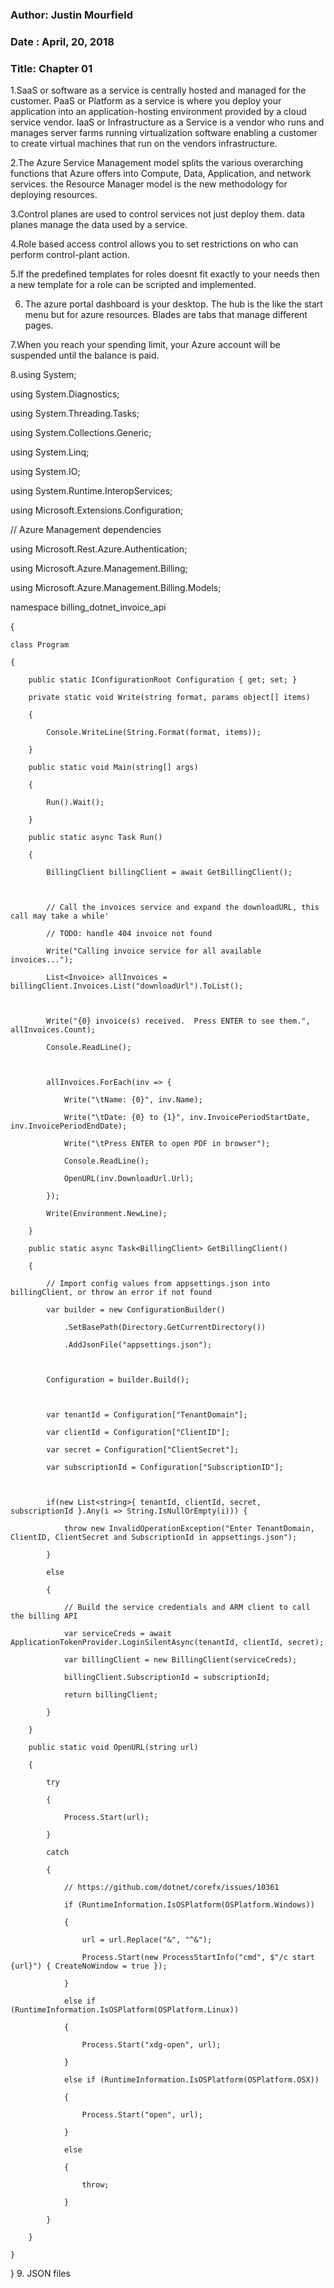 ### Author: Justin Mourfield
### Date : April, 20, 2018
### Title: Chapter 01

1.SaaS or software as a service is centrally hosted and managed for the customer. PaaS or Platform as a service is where you deploy your application into an application-hosting environment provided by a cloud service vendor. IaaS or Infrastructure as a Service is a vendor who runs and manages server farms running virtualization software enabling a customer to create virtual machines that run on the vendors infrastructure.

2.The Azure Service Management model splits the various overarching functions that Azure offers into Compute, Data, Application, and network services. the Resource Manager model is the new methodology for deploying resources.  

3.Control planes are used to control services not just deploy them. data planes manage the data used by a service. 

4.Role based access control allows you to set restrictions on who can perform control-plant action. 

5.If the predefined templates for roles doesnt fit exactly to your needs then a new template for a role can be scripted and implemented. 

6. The azure portal dashboard is your desktop. The hub is the like the start menu but for azure resources. Blades are tabs that manage different pages.  

7.When you reach your spending limit, your Azure account will be suspended until the balance is paid.

8.using System;

using System.Diagnostics;

using System.Threading.Tasks;

using System.Collections.Generic;

using System.Linq;

using System.IO;

using System.Runtime.InteropServices;

using Microsoft.Extensions.Configuration;



// Azure Management dependencies

using Microsoft.Rest.Azure.Authentication;

using Microsoft.Azure.Management.Billing;

using Microsoft.Azure.Management.Billing.Models;



namespace billing_dotnet_invoice_api

{

    class Program

    {

        public static IConfigurationRoot Configuration { get; set; }

        private static void Write(string format, params object[] items) 

        {

            Console.WriteLine(String.Format(format, items));

        }

        public static void Main(string[] args)

        {

            Run().Wait();

        }

        public static async Task Run()

        {

            BillingClient billingClient = await GetBillingClient();

            

            // Call the invoices service and expand the downloadURL, this call may take a while'

            // TODO: handle 404 invoice not found

            Write("Calling invoice service for all available invoices...");

            List<Invoice> allInvoices = billingClient.Invoices.List("downloadUrl").ToList();



            Write("{0} invoice(s) received.  Press ENTER to see them.", allInvoices.Count);

            Console.ReadLine();

            

            allInvoices.ForEach(inv => {

                Write("\tName: {0}", inv.Name);

                Write("\tDate: {0} to {1}", inv.InvoicePeriodStartDate, inv.InvoicePeriodEndDate);

                Write("\tPress ENTER to open PDF in browser");

                Console.ReadLine();

                OpenURL(inv.DownloadUrl.Url);

            });

            Write(Environment.NewLine);

        }

        public static async Task<BillingClient> GetBillingClient()

        {

            // Import config values from appsettings.json into billingClient, or throw an error if not found

            var builder = new ConfigurationBuilder()

                .SetBasePath(Directory.GetCurrentDirectory())

                .AddJsonFile("appsettings.json");



            Configuration = builder.Build();



            var tenantId = Configuration["TenantDomain"];

            var clientId = Configuration["ClientID"];

            var secret = Configuration["ClientSecret"];

            var subscriptionId = Configuration["SubscriptionID"];



            if(new List<string>{ tenantId, clientId, secret, subscriptionId }.Any(i => String.IsNullOrEmpty(i))) {

                throw new InvalidOperationException("Enter TenantDomain, ClientID, ClientSecret and SubscriptionId in appsettings.json");

            }

            else

            {

                // Build the service credentials and ARM client to call the billing API

                var serviceCreds = await ApplicationTokenProvider.LoginSilentAsync(tenantId, clientId, secret);

                var billingClient = new BillingClient(serviceCreds);

                billingClient.SubscriptionId = subscriptionId;

                return billingClient;

            }

        }

        public static void OpenURL(string url)

        {

            try

            {

                Process.Start(url);

            }

            catch

            {

                // https://github.com/dotnet/corefx/issues/10361

                if (RuntimeInformation.IsOSPlatform(OSPlatform.Windows))

                {

                    url = url.Replace("&", "^&");

                    Process.Start(new ProcessStartInfo("cmd", $"/c start {url}") { CreateNoWindow = true });

                }

                else if (RuntimeInformation.IsOSPlatform(OSPlatform.Linux))

                {

                    Process.Start("xdg-open", url);

                }

                else if (RuntimeInformation.IsOSPlatform(OSPlatform.OSX))

                {

                    Process.Start("open", url);

                }

                else

                {

                    throw;

                }

            }

        }        

    }

}
9. JSON files